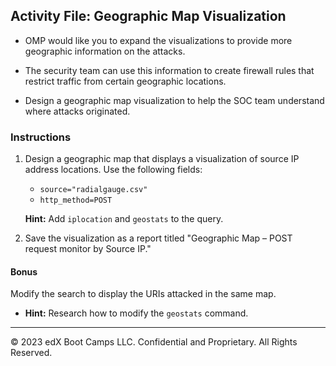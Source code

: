 ## Activity File: Geographic Map Visualization 

- OMP would like you to expand the visualizations to provide more geographic information on the attacks.  

- The security team can use this information to create firewall rules that restrict traffic from certain geographic locations.

- Design a geographic map visualization to help the SOC team understand where attacks originated.

### Instructions

1. Design a geographic map that displays a visualization of source IP address locations. Use the following fields:

    - `source="radialgauge.csv"`
    - `http_method=POST`

    **Hint:** Add `iplocation` and `geostats` to the query.
 
2. Save the visualization as a report titled "Geographic Map &ndash; POST request monitor by Source IP."   
  
#### Bonus
  
Modify the search to display the URIs attacked in the same map.
  
  - **Hint:** Research how to modify the `geostats` command.

---
&copy; 2023 edX Boot Camps LLC. Confidential and Proprietary. All Rights Reserved.  
